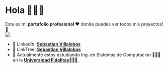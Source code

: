 <h1>Hola 🙋🏾‍♂</h1> 

Este es mi <b>portafolio profesional ❤️</b> donde puedes ver todos mis proyectos!💼</br>
<img src="https://images.hive.blog/p/4i88GgaV8qiFkxbnGCXnHPUK3daVLCQA4oDc4ixremQTf5Q5g6iHgYaAG46jzfzqmNNfgS65Hbczhy3KgubRkZTQ5LSMSVprppMLX1qGXpAL5uSBe7FgzfWCCM?format=match&mode=fit" >
- 🧿 Linkedin: <b><a href=https://www.linkedin.com/in/villalobossebas/>Sebastian Villalobos</a></b>
- 🌴 LinkTree: <b><a href=https://linktr.ee/_villalobossebas_>Sebastian Villalobos</a></b>
- 🎈 Actualmente estoy estudiando Ing. en Sistemas de Computacion 👨🏾‍💻 en la <b><a href= https://ufidelitas.ac.cr>Universidad Fidelitas</a></b>👨🏾‍🎓.</br>
